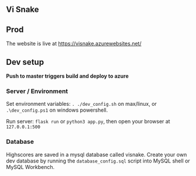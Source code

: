 Vi Snake
----------

## Prod

The website is live at
<a href="https://visnake.azurewebsites.net/">
https://visnake.azurewebsites.net/</a>

## Dev setup

**Push to master triggers build and deploy to azure**

### Server / Environment

Set environment variables: `. ./dev_config.sh` on max/linux, or
`.\dev_config.ps1` on windows powershell.

Run server: `flask run` or `python3 app.py`, then open your browser at `127.0.0.1:500`

### Database

Highscores are saved in a mysql database called visnake. Create your own dev
database by running the `database_config.sql` script into MySQL shell or MySQL
Workbench.
